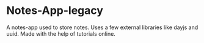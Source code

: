 # Notes-App-legacy
A notes-app used to store notes. Uses a few external libraries like dayjs and uuid. 
Made with the help of tutorials online.
